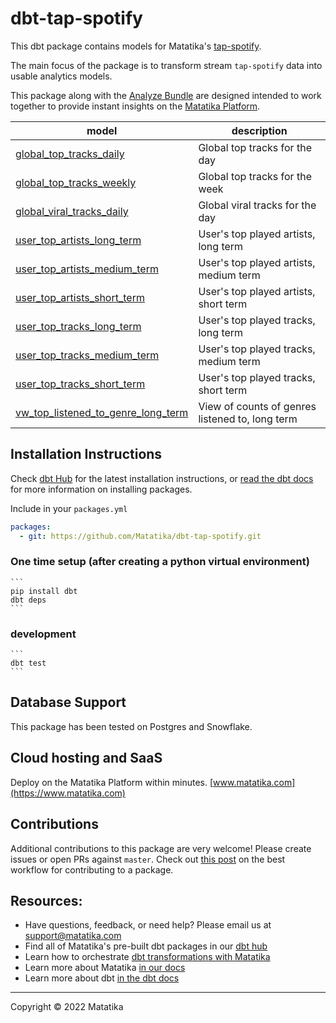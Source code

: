 # dbt-tap-spotify
This dbt package contains models for Matatika's [tap-spotify](https://github.com/Matatika/tap-spotify).

The main focus of the package is to transform stream `tap-spotify` data into usable analytics models.

This package along with the [Analyze Bundle](https://github.com/Matatika/analyze-spotify) are designed intended to work together to provide instant insights on the [Matatika Platform](https://www.matatika.com).

| **model**              | **description** |
| ---------------------- | ------------------------------------------------------------- |
| [global_top_tracks_daily](models/base/global_top_tracks_daily.sql) | Global top tracks for the day |
| [global_top_tracks_weekly](models/base/global_top_tracks_weekly.sql) | Global top tracks for the week |
| [global_viral_tracks_daily](models/base/global_viral_tracks_daily.sql) | Global viral tracks for the day |
| [user_top_artists_long_term](models/base/user_top_artists_long_term.sql) | User's top played artists, long term |
| [user_top_artists_medium_term](models/base/user_top_artists_medium_term.sql) | User's top played artists, medium term |
| [user_top_artists_short_term](models/base/user_top_artists_short_term.sql) | User's top played artists, short term |
| [user_top_tracks_long_term](models/base/user_top_tracks_long_term.sql) | User's top played tracks, long term |
| [user_top_tracks_medium_term](models/base/user_top_tracks_medium_term.sql) | User's top played tracks, medium term |
| [user_top_tracks_short_term](models/base/user_top_tracks_short_term.sql) | User's top played tracks, short term |
| [vw_top_listened_to_genre_long_term](models/base/vw_top_listened_to_genre_long_term.sql) | View of counts of genres listened to, long term |


## Installation Instructions
Check [dbt Hub](https://hub.getdbt.com/) for the latest installation instructions, or [read the dbt docs](https://docs.getdbt.com/docs/package-management) for more information on installing packages.

Include in your `packages.yml`
```yaml
packages:
  - git: https://github.com/Matatika/dbt-tap-spotify.git
```

### One time setup (after creating a python virtual environment)

    ```
    pip install dbt
    dbt deps
    ```

### development

    ```
    dbt test
    ```

## Database Support
This package has been tested on Postgres and Snowflake.

## Cloud hosting and SaaS
Deploy on the Matatika Platform within minutes. [www.matatika.com](https://www.matatika.com)

## Contributions

Additional contributions to this package are very welcome! Please create issues
or open PRs against `master`. Check out 
[this post](https://discourse.getdbt.com/t/contributing-to-a-dbt-package/657) 
on the best workflow for contributing to a package.

## Resources:
- Have questions, feedback, or need help? Please email us at support@matatika.com
- Find all of Matatika's pre-built dbt packages in our [dbt hub](https://hub.getdbt.com/Matatika/)
- Learn how to orchestrate [dbt transformations with Matatika](https://www.matatika.com/docs/getting-started/)
- Learn more about Matatika [in our docs](https://www.matatika.com/docs/introduction)
- Learn more about dbt [in the dbt docs](https://docs.getdbt.com/docs/introduction)

---

Copyright &copy; 2022 Matatika
